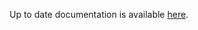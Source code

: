 <!-- DO NOT EDIT THIS FILE MANUALLY  -->
<!-- Please read the https://github.com/linuxserver/docker-rdesktop/blob/fedora-i3/.github/CONTRIBUTING.md -->

Up to date documentation is available [here](https://github.com/linuxserver/docker-rdesktop/blob/master/README.md).
